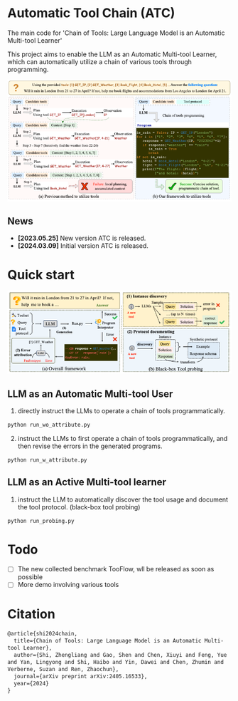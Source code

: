 # Automatic Tool Chain (ATC)
The main code for 'Chain of Tools: Large Language Model is an Automatic Multi-tool Learner'

This project aims to enable the LLM as an Automatic Multi-tool Learner, which can automatically utilize a chain of various tools through programming.

![Comparison with previous tool learning framework](./asset/intro.png)
## News
- **[2023.05.25]** New version ATC is released.
- **[2024.03.09]** Initial version ATC is released.


# Quick start
![Comparison with previous tool learning framework](./asset/method.png)

## LLM as an Automatic Multi-tool User
1. directly instruct the LLMs to operate a chain of tools programmatically.
```txt
python run_wo_attribute.py
```

2. instruct the LLMs to first operate a chain of tools programmatically, and then revise the errors in the generated programs.
```txt
python run_w_attribute.py
```

## LLM as an Active Multi-tool learner
1. instruct the LLM to automatically discover the tool usage and document the tool protocol. (black-box tool probing)
```txt
python run_probing.py
```

# Todo
- [ ] The new collected benchmark TooFlow, wll be released as soon as possible
- [ ] More demo involving various tools

# Citation
```text
@article{shi2024chain,
  title={Chain of Tools: Large Language Model is an Automatic Multi-tool Learner},
  author={Shi, Zhengliang and Gao, Shen and Chen, Xiuyi and Feng, Yue and Yan, Lingyong and Shi, Haibo and Yin, Dawei and Chen, Zhumin and Verberne, Suzan and Ren, Zhaochun},
  journal={arXiv preprint arXiv:2405.16533},
  year={2024}
}
```
